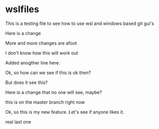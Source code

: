 # wslfiles

This is a testing file to see how to use wsl and windows based git gui's

Here is a change

More and more changes are afoot

I don't know how this will work out

Added anogther line here.

Ok, so how can we see if this is ok then?

But does it see this?

Here is a change that no one will see, maybe?

this is on the master branch right now

Ok, so this is my new feature. Let's see if anyone likes it.

real last one
